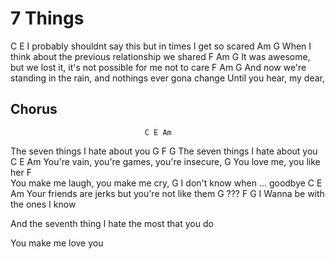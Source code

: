 # 7 Things

C                                   E
I probably shouldnt say this but in times I get so scared
       Am                          G
When I think about the previous relationship we shared
      F                                  Am                         G
It was awesome, but we lost it, it's not possible for me not to care
              F                                  Am                         G
And now we're standing in the rain, and nothings ever gona change Until you hear, my dear, 

## Chorus
                                  C E Am
The seven things I hate about you
G                             F      G
The seven things I hate about you
C                    E                Am
 You're vain, you're games, you're insecure, 
             G 
You love me, you like her
    F      
You make me laugh, you make me cry,
    G
I don't know when ... goodbye
C                E                              Am
Your friends are jerks but you're not like them 
    G
???
  F                            G
I Wanna be with the ones I know

And the seventh thing I hate the most that you do 

You make me love you

